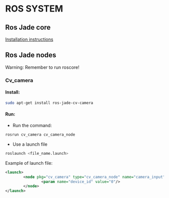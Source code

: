 # ROS SYSTEM

## Ros Jade core

[Installation instructions](http://wiki.ros.org/jade/Installation/UbuntuARM)

## Ros Jade nodes

Warning:
Remember to run roscore!

### Cv_camera

#### Install:
```bash
sudo apt-get install ros-jade-cv-camera
```
#### Run:
- Run the command:
```bash
rosrun cv_camera cv_camera_node
```
- Use a launch file
```bash
roslaunch <file_name.launch>
```
Example of launch file:
```xml
<launch>
        <node pkg="cv_camera" type="cv_camera_node" name="camera_input">
                <param name="device_id" value="0"/>
        </node>
</launch>
```

